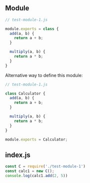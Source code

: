 ## Module
```js
// test-module-1.js

module.exports = class {
  add(a, b) {
    return a + b;
  }

  multiply(a, b) {
    return a * b;
  }
}
```
Alternative way to define this module:

```js
// test-module-1.js

class Calculator {
  add(a, b) {
    return a + b;
  }

  multiply(a, b) {
    return a * b;
  }
}

module.exports = Calculator;
```

## index.js

```js
const C = require('./test-module-1')
const calc1 = new C();
console.log(calc1.add(2, 5))
```